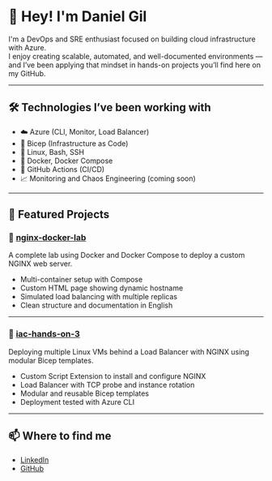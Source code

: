 # 👋 Hey! I'm Daniel Gil

I'm a DevOps and SRE enthusiast focused on building cloud infrastructure with Azure.  
I enjoy creating scalable, automated, and well-documented environments — and I’ve been applying that mindset in hands-on projects you’ll find here on my GitHub.

---

## 🛠️ Technologies I’ve been working with

- ☁️ Azure (CLI, Monitor, Load Balancer)
- 🧱 Bicep (Infrastructure as Code)
- 🐧 Linux, Bash, SSH
- 🐳 Docker, Docker Compose
- 🔁 GitHub Actions (CI/CD)
- 📈 Monitoring and Chaos Engineering (coming soon)

---

## 📂 Featured Projects

### 🔧 [nginx-docker-lab](https://github.com/gil-daniel/nginx-docker-lab)  
A complete lab using Docker and Docker Compose to deploy a custom NGINX web server.

- Multi-container setup with Compose
- Custom HTML page showing dynamic hostname
- Simulated load balancing with multiple replicas
- Clean structure and documentation in English

---

### 🧱 [iac-hands-on-3](https://github.com/gil-daniel/iac-hands-on-3)  
Deploying multiple Linux VMs behind a Load Balancer with NGINX using modular Bicep templates.

- Custom Script Extension to install and configure NGINX
- Load Balancer with TCP probe and instance rotation
- Modular and reusable Bicep templates
- Deployment tested with Azure CLI

---

## 📫 Where to find me

- [LinkedIn](https://www.linkedin.com/in/danielgil-/)
- [GitHub](https://github.com/gil-daniel)
